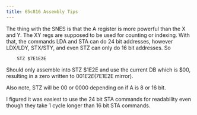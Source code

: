 ```yaml
---
title: 65c816 Assembly Tips
---
```


The thing with the SNES is that the A register is more powerful than the X and Y. The XY regs are supposed to be used for counting or indexing. With that, the commands LDA and STA can do 24 bit addresses, however LDX/LDY, STX/STY, and even STZ can only do 16 bit addresses. So


```
	STZ $7E1E2E
```


Should only assemble into STZ $1E2E and use the current DB which is $00, resulting in a zero written to $001E2E ($7E1E2E mirror).

Also note, STZ will be 00 or 0000 depending on if A is 8 or 16 bit.

I figured it was easiest to use the 24 bit STA commands for readability even though they take 1 cycle longer than 16 bit STA commands.